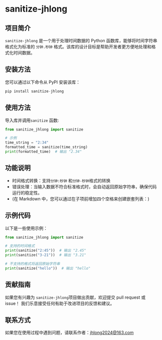 # sanitize-jhlong

## 项目简介
`sanitize-jhlong` 是一个用于处理时间数据的 Python 函数库，能够将时间字符串格式化为标准的 `分钟.秒钟` 格式。该库的设计目标是帮助开发者更方便地处理和格式化时间数据。

## 安装方法
您可以通过以下命令从 PyPI 安装该库：

```python
pip install sanitize-jhlong
```

## 使用方法
导入库并调用`sanitize` 函数:

```python
from sanitize_jhlong import sanitize

# 示例
time_string = "2:34"
formatted_time = sanitize(time_string)
print(formatted_time)  # 输出 "2.34"

```

## 功能说明
* 时间格式转换：支持`分钟:秒钟` 和`分钟-秒钟`格式的转换
* 错误处理：当输入数据不符合标准格式时，会自动返回原始字符串，确保代码运行的稳定性。
* (在 Markdown 中，您可以通过在子项前增加四个空格来创建嵌套列表：)

## 示例代码
以下是一些使用示例：

```python
from sanitize_jhlong import sanitize

# 支持的时间格式
print(sanitize("2:45"))  # 输出 "2.45"
print(sanitize("3-21"))  # 输出 "3.21"

# 不支持的格式将返回原始字符串
print(sanitize("hello"))  # 输出 "hello"

```

## 贡献指南
如果您有兴趣为 `sanitize-jhlong`项目做出贡献，欢迎提交 pull request 或 issue！
我们乐意接受任何有助于改进项目的反馈和建议。

## 联系方式
如果您在使用过程中遇到问题，请联系作者：jhlong2024@163.com
